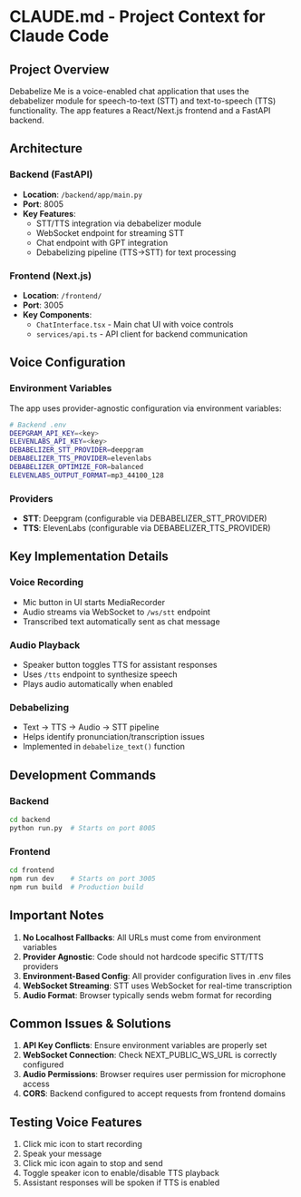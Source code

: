 # CLAUDE.md - Project Context for Claude Code

## Project Overview
Debabelize Me is a voice-enabled chat application that uses the debabelizer module for speech-to-text (STT) and text-to-speech (TTS) functionality. The app features a React/Next.js frontend and a FastAPI backend.

## Architecture

### Backend (FastAPI)
- **Location**: `/backend/app/main.py`
- **Port**: 8005
- **Key Features**:
  - STT/TTS integration via debabelizer module
  - WebSocket endpoint for streaming STT
  - Chat endpoint with GPT integration
  - Debabelizing pipeline (TTS→STT) for text processing

### Frontend (Next.js)
- **Location**: `/frontend/`
- **Port**: 3005
- **Key Components**:
  - `ChatInterface.tsx` - Main chat UI with voice controls
  - `services/api.ts` - API client for backend communication

## Voice Configuration

### Environment Variables
The app uses provider-agnostic configuration via environment variables:

```bash
# Backend .env
DEEPGRAM_API_KEY=<key>
ELEVENLABS_API_KEY=<key>
DEBABELIZER_STT_PROVIDER=deepgram
DEBABELIZER_TTS_PROVIDER=elevenlabs
DEBABELIZER_OPTIMIZE_FOR=balanced
ELEVENLABS_OUTPUT_FORMAT=mp3_44100_128
```

### Providers
- **STT**: Deepgram (configurable via DEBABELIZER_STT_PROVIDER)
- **TTS**: ElevenLabs (configurable via DEBABELIZER_TTS_PROVIDER)

## Key Implementation Details

### Voice Recording
- Mic button in UI starts MediaRecorder
- Audio streams via WebSocket to `/ws/stt` endpoint
- Transcribed text automatically sent as chat message

### Audio Playback
- Speaker button toggles TTS for assistant responses
- Uses `/tts` endpoint to synthesize speech
- Plays audio automatically when enabled

### Debabelizing
- Text → TTS → Audio → STT pipeline
- Helps identify pronunciation/transcription issues
- Implemented in `debabelize_text()` function

## Development Commands

### Backend
```bash
cd backend
python run.py  # Starts on port 8005
```

### Frontend
```bash
cd frontend
npm run dev    # Starts on port 3005
npm run build  # Production build
```

## Important Notes

1. **No Localhost Fallbacks**: All URLs must come from environment variables
2. **Provider Agnostic**: Code should not hardcode specific STT/TTS providers
3. **Environment-Based Config**: All provider configuration lives in .env files
4. **WebSocket Streaming**: STT uses WebSocket for real-time transcription
5. **Audio Format**: Browser typically sends webm format for recording

## Common Issues & Solutions

1. **API Key Conflicts**: Ensure environment variables are properly set
2. **WebSocket Connection**: Check NEXT_PUBLIC_WS_URL is correctly configured
3. **Audio Permissions**: Browser requires user permission for microphone access
4. **CORS**: Backend configured to accept requests from frontend domains

## Testing Voice Features

1. Click mic icon to start recording
2. Speak your message
3. Click mic icon again to stop and send
4. Toggle speaker icon to enable/disable TTS playback
5. Assistant responses will be spoken if TTS is enabled